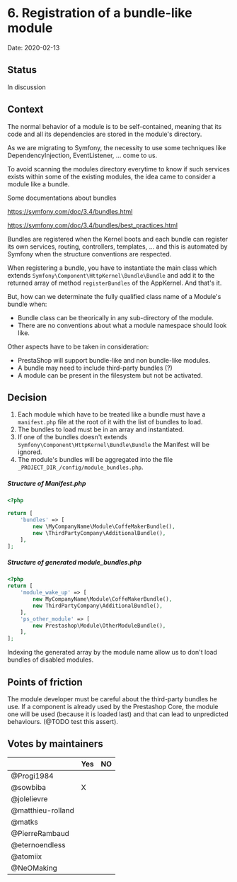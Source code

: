 # 6. Registration of a bundle-like module 

Date: 2020-02-13

## Status

In discussion

## Context

The normal behavior of a module is to be self-contained, meaning that its code and all its dependencies are stored in the module's directory.

As we are migrating to Symfony, the necessity to use some techniques like DependencyInjection, EventListener, ... come to us.

To avoid scanning the modules directory everytime to know if such services exists within some of the existing modules, the idea came to consider a module like a bundle.

Some documentations about bundles

https://symfony.com/doc/3.4/bundles.html

https://symfony.com/doc/3.4/bundles/best_practices.html

Bundles are registered when the Kernel boots and each bundle can register its own services, routing, controllers, templates, ... and this is automated by Symfony when the structure conventions are respected.

When registering a bundle, you have to instantiate the main class which extends `Symfony\Component\HttpKernel\Bundle\Bundle` and add it to the returned array of method `registerBundles` of the AppKernel. And that's it.

But, how can we determinate the fully qualified class name of a Module's bundle when:

* Bundle class can be theorically in any sub-directory of the module.
* There are no conventions about what a module namespace should look like.

Other aspects have to be taken in consideration:

* PrestaShop will support bundle-like and non bundle-like modules.
* A bundle may need to include third-party bundles (?)
* A module can be present in the filesystem but not be activated.

## Decision

1. Each module which have to be treated like a bundle must have a `manifest.php` file at the root of it with the list of bundles to load.
2. The bundles to load must be in an array and instantiated.
3. If one of the bundles doesn't extends `Symfony\Component\HttpKernel\Bundle\Bundle` the Manifest will be ignored.
4. The module's bundles will be aggregated into the file `_PROJECT_DIR_/config/module_bundles.php`.

##### Structure of Manifest.php
```php
<?php

return [
    'bundles' => [
        new \MyCompanyName\Module\CoffeMakerBundle(),
        new \ThirdPartyCompany\AdditionalBundle(),
    ],
];

```

##### Structure of generated module_bundles.php
```php
<?php
return [
	'module_wake_up' => [
		new MyCompanyName\Module\CoffeMakerBundle(),
		new ThirdPartyCompany\AdditionalBundle(),
	],
	'ps_other_module' => [
		new Prestashop\Module\OtherModuleBundle(),
	],
];
```

Indexing the generated array by the module name allow us to don't load bundles of disabled modules.

## Points of friction

The module developer must be careful about the third-party bundles he use. If a component is already used by the Prestashop Core, the module one will be used (because it is loaded last) and that can lead to unpredicted behaviours. (@TODO test this assert).


## Votes by maintainers

|                   | Yes | NO |
|-------------------|-----|----|
| @Progi1984        |     |    |
| @sowbiba          | X   |    |
| @jolelievre       |     |    |
| @matthieu-rolland |     |    |
| @matks            |     |    |
| @PierreRambaud    |     |    |
| @eternoendless    |     |    |
| @atomiix          |     |    |
| @NeOMaking        |     |    |
